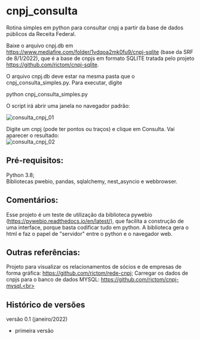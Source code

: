 # cnpj_consulta
Rotina simples em python para consultar cnpj a partir da base de dados públicos da Receita Federal.

Baixe o arquivo cnpj.db em https://www.mediafire.com/folder/1vdqoa2mk0fu9/cnpj-sqlite (base da SRF de 8/1/2022), que é a base de cnpjs em formato SQLITE tratada pelo projeto https://github.com/rictom/cnpj-sqlite.

O arquivo cnpj.db deve estar na mesma pasta que o cnpj_consulta_simples.py. Para executar, digite

python cnpj_consulta_simples.py

O script irá abrir uma janela no navegador padrão:<br>

![consulta_cnpj_01](https://user-images.githubusercontent.com/71139693/150223302-2632a814-3f7c-45f5-b1cf-390d910e24db.jpg)

Digite um cnpj (pode ter pontos ou traços) e clique em Consulta. Vai aparecer o resultado:<br>
![consulta_cnpj_02](https://user-images.githubusercontent.com/71139693/150223321-e139f59f-8058-4388-9605-517d1d970d5c.jpg)

## Pré-requisitos:
Python 3.8;<br>
Bibliotecas pwebio, pandas, sqlalchemy, nest_asyncio e webbrowser.<br>

## Comentários:
Esse projeto é um teste de utilização da biblioteca pywebio (https://pywebio.readthedocs.io/en/latest/), que facilita a construção de uma interface, porque basta codificar tudo em python. A biblioteca gera o html e faz o papel de "servidor" entre o python e o navegador web.<br>

## Outras referências:
Projeto para visualizar os relacionamentos de sócios e de empresas de forma gráfica: https://github.com/rictom/rede-cnpj;
Carregar os dados de cnpjs para o banco de dados MYSQL: https://github.com/rictom/cnpj-mysql.<br>

## Histórico de versões

versão 0.1 (janeiro/2022)
- primeira versão
